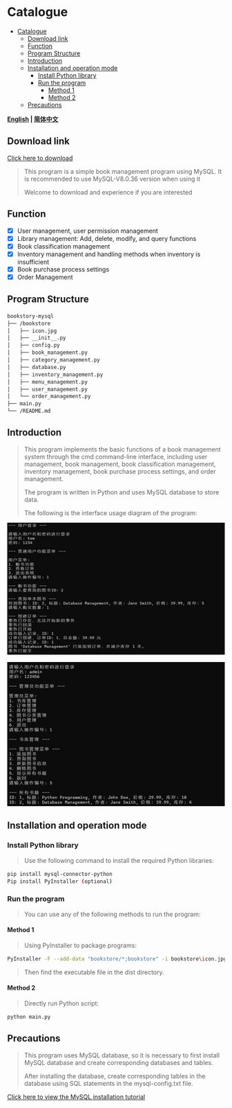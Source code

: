 # Catalogue

- [Catalogue](#catalogue)
  - [Download link](#download-link)
  - [Function](#function)
  - [Program Structure](#program-structure)
  - [Introduction](#introduction)
  - [Installation and operation mode](#installation-and-operation-mode)
    - [Install Python library](#install-python-library)
    - [Run the program](#run-the-program)
      - [Method 1](#method-1)
      - [Method 2](#method-2)
  - [Precautions](#precautions)

**[English](README_en.md) | [简体中文](README.md)**

## Download link

[Click here to download](https://github.com/WorldDawnAres/bookstory-mysql/releases)

>This program is a simple book management program using MySQL. It is recommended to use MySQL-V8.0.36 version when using it
>
>Welcome to download and experience if you are interested

## Function

- [x] User management, user permission management
- [x] Library management: Add, delete, modify, and query functions
- [x] Book classification management
- [x] Inventory management and handling methods when inventory is insufficient
- [x] Book purchase process settings
- [x] Order Management

## Program Structure

```bash
bookstory-mysql
├── /bookstore
│   ├── icon.jpg
│   ├── __init__.py 
│   ├── config.py
│   ├── book_management.py
│   ├── category_management.py
│   ├── database.py
│   ├── inventory_management.py
│   ├── menu_management.py
│   ├── user_management.py
│   └── order_management.py
├── main.py
└── /README.md
```

## Introduction

>This program implements the basic functions of a book management system through the cmd command-line interface, including user management, book management, book classification management, inventory management, book purchase process settings, and order management.
>
>The program is written in Python and uses MySQL database to store data.
>
>The following is the interface usage diagram of the program:

![Screenshot 1](./Pictures/1.png "")

![Screenshot 1](./Pictures/2.png "")

## Installation and operation mode

### Install Python library

>Use the following command to install the required Python libraries:

```bash
pip install mysql-connector-python
Pip install PyInstaller (optional)
```

### Run the program

>You can use any of the following methods to run the program:

#### Method 1

>Using PyInstaller to package programs:

```bash
PyInstaller -F --add-data "bookstore/*;bookstore" -i bookstore\icon.jpg main.py
```

>Then find the executable file in the dist directory.

#### Method 2

>Directly run Python script:

```bash
python main.py
```

## Precautions

>This program uses MySQL database, so it is necessary to first install MySQL database and create corresponding databases and tables.
>
>After installing the database, create corresponding tables in the database using SQL statements in the mysql-config.txt file.

[Click here to view the MySQL installation tutorial](https://blog.csdn.net/m0_71422677/article/details/136007088)

